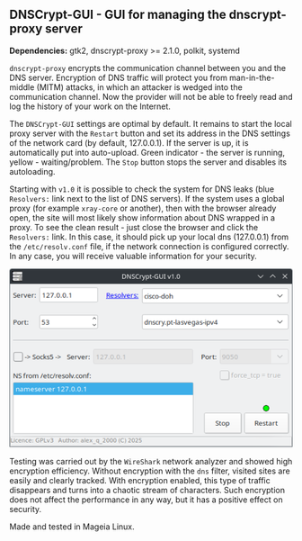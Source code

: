 DNSCrypt-GUI - GUI for managing the dnscrypt-proxy server
--

**Dependencies:** gtk2, dnscrypt-proxy >= 2.1.0, polkit, systemd

`dnscrypt-proxy` encrypts the communication channel between you and the DNS server. Encryption of DNS traffic will protect you from man-in-the-middle (MITM) attacks, in which an attacker is wedged into the communication channel. Now the provider will not be able to freely read and log the history of your work on the Internet.

The `DNSCrypt-GUI` settings are optimal by default. It remains to start the local proxy server with the `Restart` button and set its address in the DNS settings of the network card (by default, 127.0.0.1). If the server is up, it is automatically put into auto-upload. Green indicator - the server is running, yellow - waiting/problem. The `Stop` button stops the server and disables its autoloading.

Starting with `v1.0` it is possible to check the system for DNS leaks (blue `Resolvers:` link next to the list of DNS servers). If the system uses a global proxy (for example `xray-core` or another), then with the browser already open, the site will most likely show information about DNS wrapped in a proxy. To see the clean result - just close the browser and click the `Resolvers:` link. In this case, it should pick up your local dns (127.0.0.1) from the `/etc/resolv.conf` file, if the network connection is configured correctly. In any case, you will receive valuable information for your security.

![](https://github.com/AKotov-dev/dnscrypt-gui/blob/main/ScreenShot2.png)

Testing was carried out by the `WireShark` network analyzer and showed high encryption efficiency. Without encryption with the `dns` filter, visited sites are easily and clearly tracked. With encryption enabled, this type of traffic disappears and turns into a chaotic stream of characters. Such encryption does not affect the performance in any way, but it has a positive effect on security.

Made and tested in Mageia Linux.
